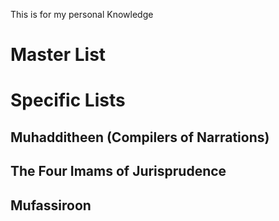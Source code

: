 This is for my personal Knowledge

# Master List

# Specific Lists
## Muhadditheen (Compilers of Narrations)

## The Four Imams of Jurisprudence
## Mufassiroon
